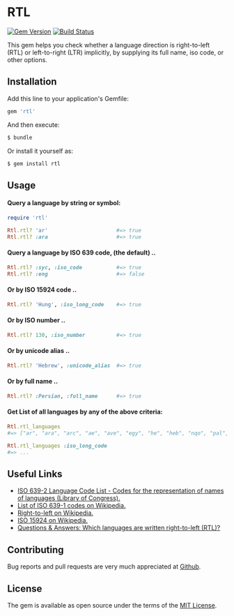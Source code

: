# RTL
[![Gem Version](https://badge.fury.io/rb/rtl.svg)](https://rubygems.org/gems/rtl)
[![Build Status](https://travis-ci.org/abarrak/rtl.svg?branch=master)](https://travis-ci.org/abarrak/rtl)

This gem helps you check whether a language direction is right-to-left (RTL) or left-to-right (LTR) implicitly, by supplying its full name, iso code, or other options.

## Installation

Add this line to your application's Gemfile:

```ruby
gem 'rtl'
```

And then execute:

```sh
$ bundle
```

Or install it yourself as:

```sh
$ gem install rtl
```

## Usage

#### Query a language by string or symbol:

```ruby
require 'rtl'

Rtl.rtl? 'ar'                      #=> true
Rtl.rtl? :ara                      #=> true
```

#### Query a language by ISO 639 code, (the default) ..

```ruby
Rtl.rtl? :syc, :iso_code           #=> true
Rtl.rtl? :eng                      #=> false
```

#### Or by ISO 15924 code .. 

```ruby
Rtl.rtl? 'Hung', :iso_long_code    #=> true
```

#### Or by ISO number ..

```ruby
Rtl.rtl? 130, :iso_number          #=> true
```

#### Or by unicode alias ..
```ruby
Rtl.rtl? 'Hebrew', :unicode_alias  #=> true
```

#### Or by full name ..

```ruby
Rtl.rtl? :Persian, :full_name      #=> true
```

#### Get List of all languages by any of the above criteria:

```ruby
Rtl.rtl_languages
#=> ["ar", "ara", "arc", "ae", "ave", "egy", "he", "heb", "nqo", "pal", "phn", "sam", "syc", "syr", "fa", "per", "fas", "ku", "kur"]

Rtl.rtl_languages :iso_long_code
#=> ...
```

## Useful Links
* [ISO 639-2 Language Code List - Codes for the representation of names of languages (Library of Congress).](https://www.loc.gov/standards/iso639-2/php/code_list.php)
* [List of ISO 639-1 codes on Wikipedia.](https://en.wikipedia.org/wiki/List_of_ISO_639-1_codes)
* [Right-to-left on Wikipedia.](https://en.wikipedia.org/wiki/Right-to-left)
* [ISO 15924 on Wikipedia.](https://en.wikipedia.org/wiki/ISO_15924)
* [Questions & Answers: Which languages are written right-to-left (RTL)?](http://www.i18nguy.com/temp/rtl.html)

## Contributing

Bug reports and pull requests are very much appreciated at [Github](https://github.com/abarrak/rtl).


## License
The gem is available as open source under the terms of the [MIT License](http://opensource.org/licenses/MIT).

